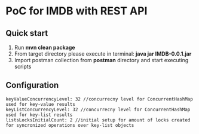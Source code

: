 # PoC for IMDB with REST API

## Quick start

1. Run **mvn clean package**
2. From target directory please execute in terminal: **java jar IMDB-0.0.1.jar**
3. Import postman collection from **postman** directory and start executing scripts


## Configuration
    keyValueConcurrencyLevel: 32 //concurrecny level for ConcurrentHashMap used for key-value results
    keyListConcurrencyLevel: 32 //concurrecny level for ConcurrentHashMap used for key-list results
    listsLocksInitialCount: 2 //initial setup for amount of locks created for syncronized operations over key-list objects